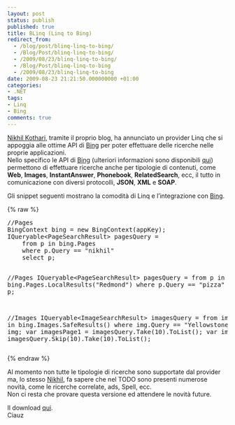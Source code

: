 ```yaml
---
layout: post
status: publish
published: true
title: BLinq (Linq to Bing)
redirect_from: 
  - /blog/post/blinq-linq-to-bing/
  - /Blog/Post/blinq-linq-to-bing/
  - /2009/08/23/blinq-linq-to-bing/
  - /Blog/Post/blinq-linq-to-bing
  - /2009/08/23/blinq-linq-to-bing
date: 2009-08-23 21:21:50.000000000 +01:00
categories:
- .NET
tags:
- Linq
- Bing
comments: true
---
```

<p><a href="http://www.nikhilk.net">Nikhil Kothari</a>, tramite il proprio blog, ha annunciato un provider Linq che si appoggia alle ottime API di <a href="http://www.bing.com">Bing</a> per poter effettuare delle ricerche nelle proprie applicazioni.    <br />
Nello specifico le API di <a href="http://www.bing.com">Bing</a> (ulteriori informazioni sono disponibili <a href="http://www.bing.com/developers">qui</a>) permettono di effettuare ricerche anche per tipologie di contenuti, come <strong>Web</strong>, <strong>Images</strong>, <strong>InstantAnswer</strong>, <strong>Phonebook</strong>, <strong>RelatedSearch</strong>, ecc, il tutto in comunicazione con diversi protocolli, <strong>JSON</strong>, <strong>XML</strong> e <strong>SOAP</strong>.</p>
<p>Gli snippet seguenti mostrano la comodit&agrave; di Linq e l&rsquo;integrazione con <a href="http://www.bing.com">Bing</a>.</p>
{% raw %}<pre class="brush: csharp; ruler: true;">
//Pages
BingContext bing = new BingContext(appKey);
IQueryable&lt;PageSearchResult&gt; pagesQuery =
    from p in bing.Pages
    where p.Query == &quot;nikhil&quot;
    select p;

//Pages
IQueryable&lt;PageSearchResult&gt; pagesQuery =
    from p in bing.Pages.LocalResults(&quot;Redmond&quot;)
    where p.Query == &quot;pizza&quot;
    select p;

//Images
IQueryable&lt;ImageSearchResult&gt; imagesQuery =
    from img in bing.Images.SafeResults()
    where img.Query == &quot;Yellowstone&quot;
    select img;
var imagesPage1 = imagesQuery.Take(10).ToList();
var imagesPage2 = imagesQuery.Skip(10).Take(10).ToList();</pre>{% endraw %}
<p>Al momento non tutte le tipologie di ricerche sono supportate dal provider ma, lo stesso <a title="Nikhil Kothari" href="http://www.nikhilk.net" rel="nofollow" target="_blank">Nikhil</a>, fa sapere che nel TODO sono presenti numerose novit&agrave;, come le ricerche correlate, ads, Spell, ecc.  <br />
Non ci resta che provare questa versione ed attendere le novit&agrave; future.</p>
<p>Il download <a href="http://www.nikhilk.net/Content/Posts/BLinq/BLinq.zip">qui</a>.    <br />
Ciauz</p>
